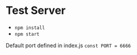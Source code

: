 # Test Server


- `npm install`
- `npm start`

Default port defined in index.js `const PORT = 6666`

